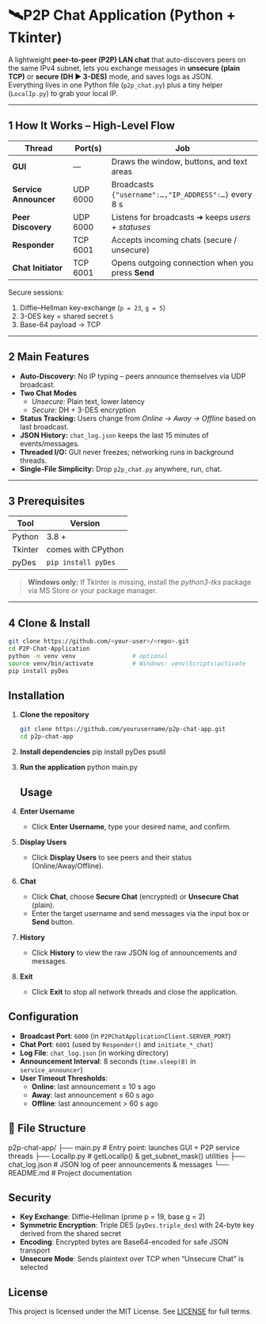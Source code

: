 # 🛰️P2P Chat Application (Python + Tkinter)

A lightweight **peer-to-peer (P2P) LAN chat** that auto-discovers peers on the same IPv4 subnet, lets you exchange messages in **unsecure (plain TCP)** or **secure (DH ▶ 3-DES)** mode, and saves logs as JSON.  
Everything lives in one Python file (`p2p_chat.py`) plus a tiny helper (`LocalIp.py`) to grab your local IP.

---

## 1  How It Works – High-Level Flow

| Thread | Port(s) | Job |
|--------|---------|-----|
| **GUI** | —  | Draws the window, buttons, and text areas |
| **Service Announcer** | UDP 6000 | Broadcasts `{"username":…,"IP_ADDRESS":…}` every 8 s |
| **Peer Discovery** | UDP 6000 | Listens for broadcasts ➜ keeps *users + statuses* |
| **Responder** | TCP 6001 | Accepts incoming chats (secure / unsecure) |
| **Chat Initiator** | TCP 6001 | Opens outgoing connection when you press **Send** |

Secure sessions:

1. Diffie–Hellman key-exchange (`p = 23`, `g = 5`)  
2. 3-DES key = shared secret `S`  
3. Base-64 payload → TCP

---

## 2  Main Features

* **Auto-Discovery:** No IP typing – peers announce themselves via UDP broadcast.
* **Two Chat Modes**  
  * *Unsecure:* Plain text, lower latency  
  * *Secure:* DH + 3-DES encryption
* **Status Tracking:** Users change from *Online → Away → Offline* based on last broadcast.
* **JSON History:** `chat_log.json` keeps the last 15 minutes of events/messages.
* **Threaded I/O:** GUI never freezes; networking runs in background threads.
* **Single-File Simplicity:** Drop `p2p_chat.py` anywhere, run, chat.

---

## 3  Prerequisites

| Tool | Version |
|------|---------|
| Python | 3.8 + |
| Tkinter | comes with CPython |
| pyDes | `pip install pyDes` |

> **Windows only:** If Tkinter is missing, install the *python3-tks* package via MS Store or your package manager.

---

## 4  Clone & Install

```bash
git clone https://github.com/<your-user>/<repo>.git
cd P2P-Chat-Application
python -m venv venv                # optional
source venv/bin/activate           # Windows: venv\Scripts\activate
pip install pyDes
```
## Installation

1. **Clone the repository**  
   ```bash
   git clone https://github.com/yourusername/p2p-chat-app.git
   cd p2p-chat-app
2. **Install dependencies**
pip install pyDes psutil

3. **Run the application** 
   python main.py

   ## Usage

1. **Enter Username**  
   - Click **Enter Username**, type your desired name, and confirm.  

2. **Display Users**  
   - Click **Display Users** to see peers and their status (Online/Away/Offline).  

3. **Chat**  
   - Click **Chat**, choose **Secure Chat** (encrypted) or **Unsecure Chat** (plain).  
   - Enter the target username and send messages via the input box or **Send** button.  

4. **History**  
   - Click **History** to view the raw JSON log of announcements and messages.  

5. **Exit**  
   - Click **Exit** to stop all network threads and close the application.


## Configuration

- **Broadcast Port**: `6000` (in `P2PChatApplicationClient.SERVER_PORT`)
- **Chat Port**: `6001` (used by `Responder()` and `initiate_*_chat`)
- **Log File**: `chat_log.json` (in working directory)
- **Announcement Interval**: 8 seconds (`time.sleep(8)` in `service_announcer`)
- **User Timeout Thresholds**:
  - **Online**: last announcement ≤ 10 s ago  
  - **Away**: last announcement ≤ 60 s ago  
  - **Offline**: last announcement > 60 s ago  

## 📂 File Structure
p2p-chat-app/
├── main.py            # Entry point: launches GUI + P2P service threads
├── LocalIp.py         # getLocalIp() & get_subnet_mask() utilities
├── chat_log.json      # JSON log of peer announcements & messages
└── README.md          # Project documentation

## Security

- **Key Exchange**: Diffie–Hellman (prime p = 19, base g = 2)  
- **Symmetric Encryption**: Triple DES (`pyDes.triple_des`) with 24-byte key derived from the shared secret  
- **Encoding**: Encrypted bytes are Base64-encoded for safe JSON transport  
- **Unsecure Mode**: Sends plaintext over TCP when “Unsecure Chat” is selected  

## License

This project is licensed under the MIT License. See [LICENSE](LICENSE) for full terms.  

